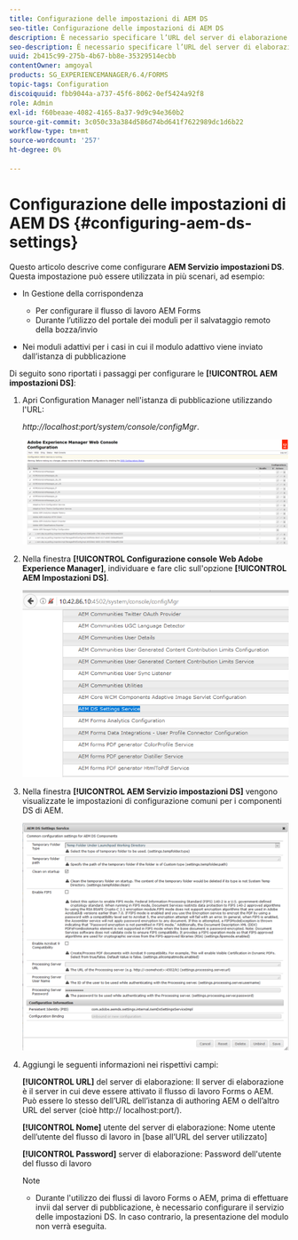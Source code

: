 ```yaml
---
title: Configurazione delle impostazioni di AEM DS
seo-title: Configurazione delle impostazioni di AEM DS
description: È necessario specificare l’URL del server di elaborazione prima di inviare un modulo.
seo-description: È necessario specificare l’URL del server di elaborazione prima di inviare un modulo.
uuid: 2b415c99-275b-4b67-bb8e-35329514ecbb
contentOwner: amgoyal
products: SG_EXPERIENCEMANAGER/6.4/FORMS
topic-tags: Configuration
discoiquuid: fbb9044a-a737-45f6-8062-0ef5424a92f8
role: Admin
exl-id: f60beaae-4082-4165-8a37-9d9c94e360b2
source-git-commit: 3c050c33a384d586d74bd641f7622989dc1d6b22
workflow-type: tm+mt
source-wordcount: '257'
ht-degree: 0%

---
```


# Configurazione delle impostazioni di AEM DS {#configuring-aem-ds-settings}

Questo articolo descrive come configurare **AEM Servizio impostazioni DS**. Questa impostazione può essere utilizzata in più scenari, ad esempio:

* In Gestione della corrispondenza

   * Per configurare il flusso di lavoro AEM Forms
   * Durante l’utilizzo del portale dei moduli per il salvataggio remoto della bozza/invio

* Nei moduli adattivi per i casi in cui il modulo adattivo viene inviato dall’istanza di pubblicazione

Di seguito sono riportati i passaggi per configurare le **[!UICONTROL AEM impostazioni DS]**:

1. Apri Configuration Manager nell&#39;istanza di pubblicazione utilizzando l&#39;URL:

   *http://localhost:port/system/console/configMgr*.

   ![aem_web_configuration_console](assets/aem_web_configuration_console.png)

1. Nella finestra **[!UICONTROL Configurazione console Web Adobe Experience Manager]**, individuare e fare clic sull&#39;opzione **[!UICONTROL AEM Impostazioni DS]**.

   ![ds_settings](assets/ds_settings.png)

1. Nella finestra **[!UICONTROL AEM Servizio impostazioni DS]** vengono visualizzate le impostazioni di configurazione comuni per i componenti DS di AEM.

   ![ds_settings_1](assets/ds_settings_1.png)

1. Aggiungi le seguenti informazioni nei rispettivi campi:

   **[!UICONTROL URL]** del server di elaborazione: Il server di elaborazione è il server in cui deve essere attivato il flusso di lavoro Forms o AEM. Può essere lo stesso dell’URL dell’istanza di authoring AEM o dell’altro URL del server (cioè http:// localhost:port/).

   **[!UICONTROL Nome]** utente del server di elaborazione: Nome utente dell’utente del flusso di lavoro in  [base all’URL del server utilizzato]

   **[!UICONTROL Password]** server di elaborazione: Password dell&#39;utente del flusso di lavoro

   >[!NOTE]
   >
   >* Durante l&#39;utilizzo dei flussi di lavoro Forms o AEM, prima di effettuare invii dal server di pubblicazione, è necessario configurare il servizio delle impostazioni DS. In caso contrario, la presentazione del modulo non verrà eseguita.


